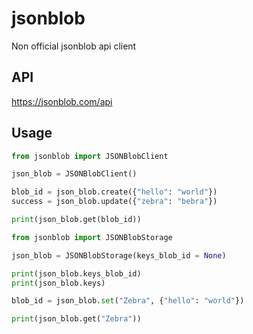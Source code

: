 # jsonblob

Non official jsonblob api client

## API

<https://jsonblob.com/api>

## Usage

```python
from jsonblob import JSONBlobClient

json_blob = JSONBlobClient()

blob_id = json_blob.create({"hello": "world"})
success = json_blob.update({"zebra": "bebra"})

print(json_blob.get(blob_id))

```

```python
from jsonblob import JSONBlobStorage

json_blob = JSONBlobStorage(keys_blob_id = None)

print(json_blob.keys_blob_id)
print(json_blob.keys)

blob_id = json_blob.set("Zebra", {"hello": "world"})

print(json_blob.get("Zebra"))

```

